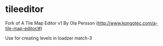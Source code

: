 tileeditor
==========
Fork of A Tile Map Editor v1 By Ola Persson (http://www.kongotec.com/a-tile-map-editor/#)

Use for creating levels in loadzer match-3
